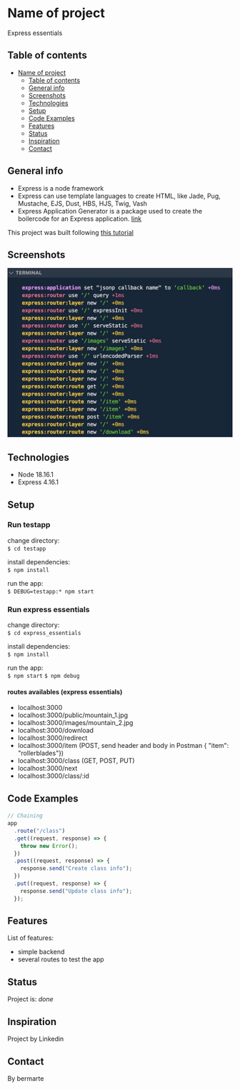# Name of project

Express essentials

## Table of contents

- [Name of project](#name-of-project)
  - [Table of contents](#table-of-contents)
  - [General info](#general-info)
  - [Screenshots](#screenshots)
  - [Technologies](#technologies)
  - [Setup](#setup)
  - [Code Examples](#code-examples)
  - [Features](#features)
  - [Status](#status)
  - [Inspiration](#inspiration)
  - [Contact](#contact)

## General info

- Express is a node framework
- Express can use template languages to create HTML, like Jade, Pug, Mustache, EJS, Dust, HBS, HJS, Twig, Vash
- Express Application Generator is a package used to create the boilercode for an Express application. [link](https://expressjs.com/en/starter/generator.html)

This project was built following [this tutorial](https://www.linkedin.com/learning/express-essential-training-14539342)

## Screenshots

![Example screenshot](./docs/screenshot.jpg)

## Technologies

- Node 18.16.1
- Express 4.16.1

## Setup

### Run testapp

change directory:  
`$ cd testapp`

install dependencies:  
`$ npm install`

run the app:  
`$ DEBUG=testapp:* npm start`

### Run express essentials

change directory:  
`$ cd express_essentials`

install dependencies:  
`$ npm install`

run the app:  
`$ npm start`
`$ npm debug`

#### routes availables (express essentials)

- localhost:3000
- localhost:3000/public/mountain_1.jpg
- localhost:3000/images/mountain_2.jpg
- localhost:3000/download
- localhost:3000/redirect
- localhost:3000/item (POST, send header and body in Postman { "item": "rollerblades"})
- localhost:3000/class (GET, POST, PUT)
- localhost:3000/next
- localhost:3000/class/:id

## Code Examples

```js
// Chaining
app
  .route("/class")
  .get((request, response) => {
    throw new Error();
  })
  .post((request, response) => {
    response.send("Create class info");
  })
  .put((request, response) => {
    response.send("Update class info");
  });
```

## Features

List of features:

- simple backend
- several routes to test the app

## Status

Project is: _done_

## Inspiration

Project by Linkedin

## Contact

By bermarte
